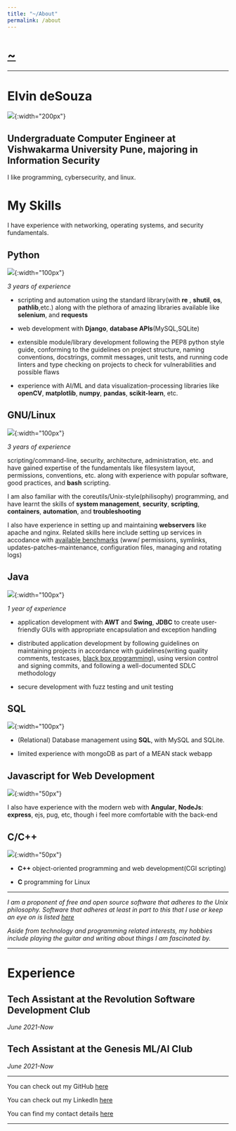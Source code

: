 ```yaml
---
title: "~/About"
permalink: /about
---
```


# [~](../../README.md)

---

# Elvin deSouza

![](img/me.jpg){:width="200px"}

## Undergraduate Computer Engineer at Vishwakarma University Pune, majoring in Information Security

I like programming, cybersecurity, and linux.

# My Skills

I have experience with networking, operating systems, and security fundamentals.

## Python

![](img/logo_python.jpg){:width="100px"}

_3 years of experience_

- scripting and automation using the standard library(with **re**
  , **shutil**, **os**, **pathlib**,etc.) along with the plethora of amazing libraries available like **selenium**, and **requests**

- web development with **Django**, **database APIs**(MySQL,SQLite)

- extensible module/library development following the PEP8 python style guide, conforming to the guidelines on project structure, naming conventions, docstrings, commit messages, unit tests, and running code linters and type checking on projects to check for vulnerabilities and possible flaws

- experience with AI/ML and data visualization-processing libraries like
  **openCV**, **matplotlib**, **numpy**, **pandas**, **scikit-learn**, etc.

## GNU/Linux

![](img/logo_linux.png){:width="100px"}

_3 years of experience_

scripting/command-line, security, architecture, administration, etc. and have gained expertise of the fundamentals like filesystem layout, permissions, conventions, etc. along with experience with popular software, good practices, and **bash** scripting.

I am also familiar with the coreutils/Unix-style(philisophy) programming, and have learnt the skills of **system management**, **security**, **scripting**, **containers**, **automation**, and **troubleshooting**

I also have experience in setting up and maintaining **webservers** like apache and nginx. Related skills here include setting up services in accodance with [available benchmarks](https://www.cisecurity.org/cis-benchmarks/) (www/ permissions, symlinks, updates-patches-maintenance, configuration files, managing and rotating logs)

## Java

![](img/logo_java.png){:width="100px"}

_1 year of experience_

- application development with **AWT** and **Swing**, **JDBC** to create user-friendly GUIs with appropriate encapsulation and exception handling

- distributed application development by following guidelines on maintaining projects in accordance with guidelines(writing quality comments, testcases, [black box programming](https://en.wikipedia.org/wiki/Black_box#:~:text=In%20computing%20in%20general%2C%20a,routine%20suitable%20for%20re%2Duse.)), using version control and signing commits, and following a well-documented SDLC methodology

- secure development with fuzz testing and unit testing

## SQL

![](img/logo_db.jpeg){:width="100px"}

- (Relational) Database management using **SQL**, with MySQL and SQLite.

- limited experience with mongoDB as part of a MEAN stack webapp

## Javascript for Web Development

![](img/logo_js.png){:width="50px"}

I also have experience with the modern web with **Angular**, **NodeJs**: **express**, ejs, pug, etc, though i feel more comfortable with the back-end

## C/C++

![](img/logo_c_cpp.png){:width="50px"}

- **C++** object-oriented programming and web development(CGI scripting)

- **C** programming for Linux

---

_I am a proponent of free and open source software that adheres to the Unix philosophy. Software that adheres at least in part to this that I use or keep an eye on is listed [here](../software.md)_

_Aside from technology and programming related interests, my hobbies include playing the guitar and writing about things I am fascinated by._

---

# Experience

## Tech Assistant at the Revolution Software Development Club

_June 2021-Now_

## Tech Assistant at the Genesis ML/AI Club

_June 2021-Now_

---

You can check out my GitHub [here](https://github.com/elvindsouza/)

You can check out my LinkedIn [here](https://www.linkedin.com/in/elvindesouza/)

<!-- You can check out my Leetcode [here](https://github.com/elvindsouza/)
You can check out my Hackerrank [here](https://github.com/elvindsouza/)
You can check out my TryHackMe [here](https://github.com/elvindsouza/)
You can check out my HackTheBox [here](https://github.com/elvindsouza/) -->

You can find my contact details [here](https://elvindsouza.github.io/about/contact/)

---
